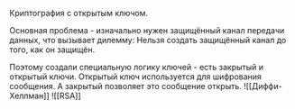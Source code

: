 Криптография с открытым ключом.

Основная проблема - изначально нужен защищённый канал передачи данных, что вызывает дилемму: Нельзя создать защищённый канал до того, как он защищён.

Поэтому создали специальную логику ключей - есть закрытый и открытый ключи.
Открытый ключ используется для шифрования сообщения.
А закрытый позволяет это сообщение открыть.
 ![[Диффи-Хеллман]]
![[RSA]]